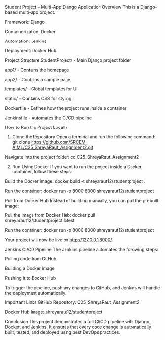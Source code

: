 Student Project – Multi-App Django Application
Overview
This is a Django-based multi-app project.

Framework: Django

Containerization: Docker

Automation: Jenkins

Deployment: Docker Hub

Project Structure
StudentProject/ - Main Django project folder

app1/ - Contains the homepage

app2/ - Contains a sample page

templates/ - Global templates for UI

static/ - Contains CSS for styling

Dockerfile - Defines how the project runs inside a container

Jenkinsfile - Automates the CI/CD pipeline

How to Run the Project Locally
1. Clone the Repository
Open a terminal and run the following command:
git clone https://github.com/SRCEM-AIML/C25_ShreyaRaut_Assignment2.git

Navigate into the project folder:
cd C25_ShreyaRaut_Assignment2

2. Run Using Docker
If you want to run the project inside a Docker container, follow these steps:

Build the Docker image:
docker build -t shreyaraut12/studentproject .

Run the container:
docker run -p 8000:8000 shreyaraut12/studentproject

Pull from Docker Hub
Instead of building manually, you can pull the prebuilt image:

Pull the image from Docker Hub:
docker pull shreyaraut12/studentproject:latest

Run the container:
docker run -p 8000:8000 shreyaraut12/studentproject

Your project will now be live on http://127.0.0.1:8000/.

Jenkins CI/CD Pipeline
The Jenkins pipeline automates the following steps:

Pulling code from GitHub

Building a Docker image

Pushing it to Docker Hub

To trigger the pipeline, push any changes to GitHub, and Jenkins will handle the deployment automatically.

Important Links
GitHub Repository: C25_ShreyaRaut_Assignment2

Docker Hub Image: shreyaraut12/studentproject

Conclusion
This project demonstrates a full CI/CD pipeline with Django, Docker, and Jenkins. It ensures that every code change is automatically built, tested, and deployed using best DevOps practices.


